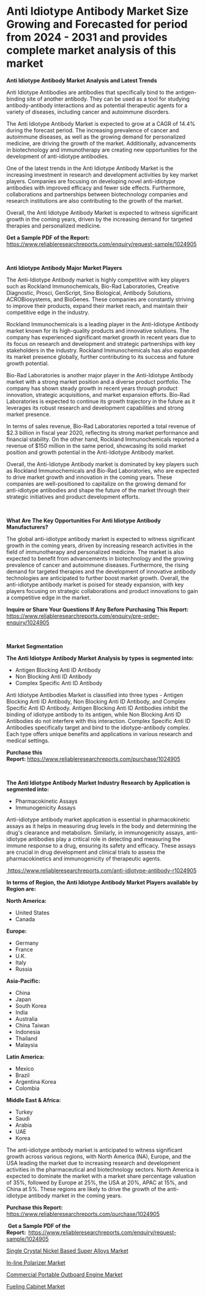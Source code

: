 <p><h1>Anti Idiotype Antibody Market Size Growing and Forecasted for period from 2024 - 2031 and provides complete market analysis of this market</h1></p><p><strong>Anti Idiotype Antibody Market Analysis and Latest Trends</strong></p>
<p><p>Anti Idiotype Antibodies are antibodies that specifically bind to the antigen-binding site of another antibody. They can be used as a tool for studying antibody-antibody interactions and as potential therapeutic agents for a variety of diseases, including cancer and autoimmune disorders.</p><p>The Anti Idiotype Antibody Market is expected to grow at a CAGR of 14.4% during the forecast period. The increasing prevalence of cancer and autoimmune diseases, as well as the growing demand for personalized medicine, are driving the growth of the market. Additionally, advancements in biotechnology and immunotherapy are creating new opportunities for the development of anti-idiotype antibodies.</p><p>One of the latest trends in the Anti Idiotype Antibody Market is the increasing investment in research and development activities by key market players. Companies are focusing on developing novel anti-idiotype antibodies with improved efficacy and fewer side effects. Furthermore, collaborations and partnerships between biotechnology companies and research institutions are also contributing to the growth of the market.</p><p>Overall, the Anti Idiotype Antibody Market is expected to witness significant growth in the coming years, driven by the increasing demand for targeted therapies and personalized medicine.</p></p>
<p><strong>Get a Sample PDF of the Report:&nbsp;</strong> <a href="https://www.reliableresearchreports.com/enquiry/request-sample/1024905">https://www.reliableresearchreports.com/enquiry/request-sample/1024905</a></p>
<p>&nbsp;</p>
<p><strong>Anti Idiotype Antibody Major Market Players</strong></p>
<p><p>The Anti-Idiotype Antibody market is highly competitive with key players such as Rockland Immunochemicals, Bio-Rad Laboratories, Creative Diagnostic, Prosci, GenScript, Sino Biological, Antibody Solutions, ACROBiosystems, and BioGenes. These companies are constantly striving to improve their products, expand their market reach, and maintain their competitive edge in the industry.</p><p>Rockland Immunochemicals is a leading player in the Anti-Idiotype Antibody market known for its high-quality products and innovative solutions. The company has experienced significant market growth in recent years due to its focus on research and development and strategic partnerships with key stakeholders in the industry. Rockland Immunochemicals has also expanded its market presence globally, further contributing to its success and future growth potential.</p><p>Bio-Rad Laboratories is another major player in the Anti-Idiotype Antibody market with a strong market position and a diverse product portfolio. The company has shown steady growth in recent years through product innovation, strategic acquisitions, and market expansion efforts. Bio-Rad Laboratories is expected to continue its growth trajectory in the future as it leverages its robust research and development capabilities and strong market presence.</p><p>In terms of sales revenue, Bio-Rad Laboratories reported a total revenue of $2.3 billion in fiscal year 2020, reflecting its strong market performance and financial stability. On the other hand, Rockland Immunochemicals reported a revenue of $150 million in the same period, showcasing its solid market position and growth potential in the Anti-Idiotype Antibody market.</p><p>Overall, the Anti-Idiotype Antibody market is dominated by key players such as Rockland Immunochemicals and Bio-Rad Laboratories, who are expected to drive market growth and innovation in the coming years. These companies are well-positioned to capitalize on the growing demand for anti-idiotype antibodies and shape the future of the market through their strategic initiatives and product development efforts.</p></p>
<p>&nbsp;</p>
<p><strong>What Are The Key Opportunities For Anti Idiotype Antibody Manufacturers?</strong></p>
<p><p>The global anti-idiotype antibody market is expected to witness significant growth in the coming years, driven by increasing research activities in the field of immunotherapy and personalized medicine. The market is also expected to benefit from advancements in biotechnology and the growing prevalence of cancer and autoimmune diseases. Furthermore, the rising demand for targeted therapies and the development of innovative antibody technologies are anticipated to further boost market growth. Overall, the anti-idiotype antibody market is poised for steady expansion, with key players focusing on strategic collaborations and product innovations to gain a competitive edge in the market.</p></p>
<p><strong>Inquire or Share Your Questions If Any Before Purchasing This Report:</strong> <a href="https://www.reliableresearchreports.com/enquiry/pre-order-enquiry/1024905">https://www.reliableresearchreports.com/enquiry/pre-order-enquiry/1024905</a></p>
<p>&nbsp;</p>
<p><strong>Market Segmentation</strong></p>
<p><strong>The Anti Idiotype Antibody Market Analysis by types is segmented into:</strong></p>
<p><ul><li>Antigen Blocking Anti ID Antibody</li><li>Non Blocking Anti ID Antibody</li><li>Complex Specific Anti ID Antibody</li></ul></p>
<p><p>Anti Idiotype Antibodies Market is classified into three types - Antigen Blocking Anti ID Antibody, Non Blocking Anti ID Antibody, and Complex Specific Anti ID Antibody. Antigen Blocking Anti ID Antibodies inhibit the binding of idiotype antibody to its antigen, while Non Blocking Anti ID Antibodies do not interfere with this interaction. Complex Specific Anti ID Antibodies specifically target and bind to the idiotype-antibody complex. Each type offers unique benefits and applications in various research and medical settings.</p></p>
<p><strong>Purchase this Report:&nbsp;</strong><a href="https://www.reliableresearchreports.com/purchase/1024905">https://www.reliableresearchreports.com/purchase/1024905</a></p>
<p>&nbsp;</p>
<p><strong>The Anti Idiotype Antibody Market Industry Research by Application is segmented into:</strong></p>
<p><ul><li>Pharmacokinetic Assays</li><li>Immunogenicity Assays</li></ul></p>
<p><p>Anti-idiotype antibody market application is essential in pharmacokinetic assays as it helps in measuring drug levels in the body and determining the drug's clearance and metabolism. Similarly, in immunogenicity assays, anti-idiotype antibodies play a critical role in detecting and measuring the immune response to a drug, ensuring its safety and efficacy. These assays are crucial in drug development and clinical trials to assess the pharmacokinetics and immunogenicity of therapeutic agents.</p></p>
<p><a href="https://www.reliableresearchreports.com/anti-idiotype-antibody-r1024905">&nbsp;https://www.reliableresearchreports.com/anti-idiotype-antibody-r1024905</a></p>
<p><strong>In terms of Region, the Anti Idiotype Antibody Market Players available by Region are:</strong></p>
<p>
    <p> <strong> North America: </strong>
        <ul>
            <li>United States</li>
            <li>Canada</li>
        </ul>
        </p> 
    <p> <strong> Europe: </strong>
        <ul>
            <li>Germany</li>
            <li>France</li>
            <li>U.K.</li>
            <li>Italy</li>
            <li>Russia</li>
        </ul>
        </p> 
    <p> <strong> Asia-Pacific: </strong>
        <ul>
            <li>China</li>
            <li>Japan</li>
            <li>South Korea</li>
            <li>India</li>
            <li>Australia</li>
            <li>China Taiwan</li>
            <li>Indonesia</li>
            <li>Thailand</li>
            <li>Malaysia</li>
        </ul>
        </p> 
    <p> <strong> Latin America: </strong>
        <ul>
            <li>Mexico</li>
            <li>Brazil</li>
            <li>Argentina Korea</li>
            <li>Colombia</li>
        </ul>
        </p> 
    <p> <strong> Middle East & Africa: </strong>
        <ul>
            <li>Turkey</li>
            <li>Saudi</li>
            <li>Arabia</li>
            <li>UAE</li>
            <li>Korea</li>
        </ul>
    </p>
    </p>
<p><p>The anti-idiotype antibody market is anticipated to witness significant growth across various regions, with North America (NA), Europe, and the USA leading the market due to increasing research and development activities in the pharmaceutical and biotechnology sectors. North America is expected to dominate the market with a market share percentage valuation of 35%, followed by Europe at 25%, the USA at 20%, APAC at 15%, and China at 5%. These regions are likely to drive the growth of the anti-idiotype antibody market in the coming years.</p></p>
<p><strong>Purchase this Report: </strong><a href="https://www.reliableresearchreports.com/purchase/1024905">https://www.reliableresearchreports.com/purchase/1024905</a></p>
<p>&nbsp;<strong>Get a Sample PDF of the Report:&nbsp;&nbsp;</strong><a href="https://www.reliableresearchreports.com/enquiry/request-sample/1024905">https://www.reliableresearchreports.com/enquiry/request-sample/1024905</a></p>
<p><strong></strong></p>
<p><p><a href="https://www.linkedin.com/pulse/global-single-crystal-nickel-based-super-alloys-market-share-m2s3c?trackingId=wjKQuGeq5eo9dD6bpRT%2BnQ%3D%3D">Single Crystal Nickel Based Super Alloys Market</a></p><p><a href="https://github.com/jhcraigie/Market-Research-Report-List-4/blob/main/in-line-polarizer-market.md">In-line Polarizer Market</a></p><p><a href="https://www.linkedin.com/pulse/global-commercial-portable-outboard-engine-industry-types-applications-p0qhc?trackingId=V%2FrKfs1tiaEAiaLkKiPeQw%3D%3D">Commercial Portable Outboard Engine Market</a></p><p><a href="https://github.com/sonuprakash1/Market-Research-Report-List-3/blob/main/fueling-cabinet-market.md">Fueling Cabinet Market</a></p></p>